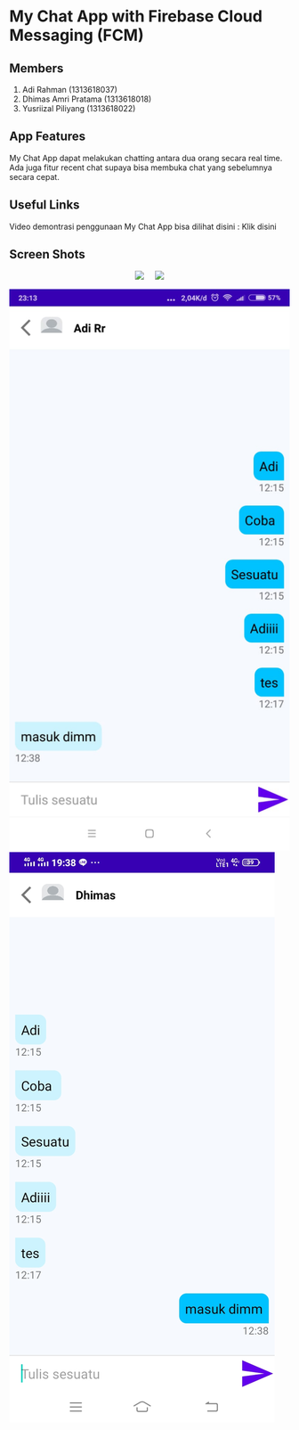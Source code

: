 # My Chat App with Firebase Cloud Messaging (FCM)

## Members

1. Adi Rahman (1313618037)
2. Dhimas Amri Pratama (1313618018)
3. Yusriizal Piliyang (1313618022)

## App Features

My Chat App dapat melakukan chatting antara dua orang secara real time.
Ada juga fitur recent chat supaya bisa membuka chat yang sebelumnya secara cepat.

## Useful Links

Video demontrasi penggunaan My Chat App bisa dilihat disini : Klik disini


## Screen Shots 


<p align="center">
  <img height="300" src="SS1.jpeg">
  &nbsp &nbsp
  <img height="300" src="SS2.jpeg">
</p>

![alt text](https://github.com/adirhmn/my-chat-app-with-fcm/blob/main/Screenshots/SS1.jpeg?raw=true)
![alt text](https://github.com/adirhmn/my-chat-app-with-fcm/blob/main/Screenshots/SS2.jpeg?raw=true)
